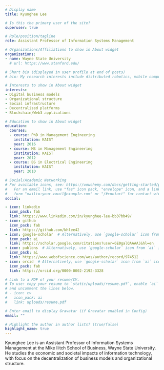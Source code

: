 ```yaml
---
# Display name
title: Kyunghee Lee

# Is this the primary user of the site?
superuser: true

# Role/position/tagline
role: Assistant Professor of Information Systems Management

# Organizations/Affiliations to show in About widget
organizations:
- name: Wayne State University
  # url: https://www.stanford.edu/

# Short bio (displayed in user profile at end of posts)
# bio: My research interests include distributed robotics, mobile computing and programmable matter.

# Interests to show in About widget
interests:
- Digital business models
- Organizational structure
- Social infrastructure
- Decentralized platforms
- Blockchain/Web3 applications

# Education to show in About widget
education:
  courses:
  - course: PhD in Management Engineering
    institution: KAIST
    year: 2016
  - course: MS in Management Engineering
    institution: KAIST
    year: 2012
  - course: BS in Electrical Engineering
    institution: KAIST
    year: 2010

# Social/Academic Networking
# For available icons, see: https://wowchemy.com/docs/getting-started/page-builder/#icons
#   For an email link, use "fas" icon pack, "envelope" icon, and a link in the
#   form "mailto:your-email@example.com" or "/#contact" for contact widget.
social:

- icon: linkedin
  icon_pack: fab
  link: https://www.linkedin.com/in/kyunghee-lee-bb37bb49/
- icon: github
  icon_pack: fab
  link: https://github.com/khlee42
- icon: google-scholar  # Alternatively, use `google-scholar` icon from `ai` icon pack
  icon_pack: ai
  link: https://scholar.google.com/citations?user=6E0galQAAAAJ&hl=en
- icon: publons  # Alternatively, use `google-scholar` icon from `ai` icon pack
  icon_pack: ai
  link: https://www.webofscience.com/wos/author/record/974512
- icon: orcid  # Alternatively, use `google-scholar` icon from `ai` icon pack
  icon_pack: fab
  link: https://orcid.org/0000-0002-2192-3328

# Link to a PDF of your resume/CV.
# To use: copy your resume to `static/uploads/resume.pdf`, enable `ai` icons in `params.toml`, 
# and uncomment the lines below.
# - icon: cv
#   icon_pack: ai
#   link: uploads/resume.pdf

# Enter email to display Gravatar (if Gravatar enabled in Config)
email: ""

# Highlight the author in author lists? (true/false)
highlight_name: true
---
```

  
Kyunghee Lee is an Assistant Professor of Information Systems Management at the Mike Ilitch School of Business, Wayne State University. He studies the economic and societal impacts of information technology, with focus on the decentralization of business models and organizational structure.

